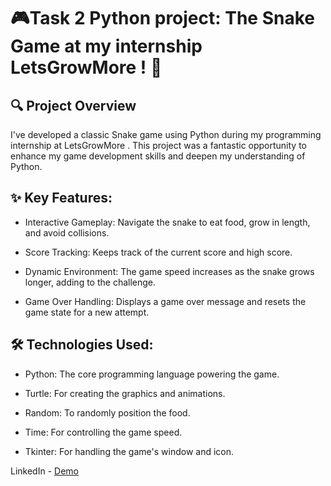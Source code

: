 # 🎮Task 2 Python project: The Snake Game at my internship LetsGrowMore ! 🐍

## 🔍 Project Overview
I've developed a classic Snake game using Python during my programming internship at LetsGrowMore . This project was a fantastic opportunity to enhance my game development skills and deepen my understanding of Python.

## ✨ Key Features:
- Interactive Gameplay: Navigate the snake to eat food, grow in length, and avoid collisions.

- Score Tracking: Keeps track of the current score and high score.

- Dynamic Environment: The game speed increases as the snake grows longer, adding to the challenge.

- Game Over Handling: Displays a game over message and resets the game state for a new attempt.

## 🛠️ Technologies Used:
- Python: The core programming language powering the game.

- Turtle: For creating the graphics and animations.

- Random: To randomly position the food.

- Time: For controlling the game speed.

- Tkinter: For handling the game's window and icon.

LinkedIn - [Demo](https://www.linkedin.com/posts/mahajanrohan03_lgmvip-python-pythonproject-activity-7206346224751316993-yG41?utm_source=share&utm_medium=member_desktop)
